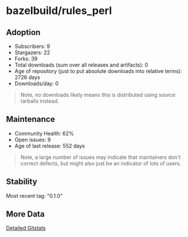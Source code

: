 # bazelbuild/rules_perl

## Adoption

- Subscribers: 9
- Stargazers: 22
- Forks: 39
- Total downloads (sum over all releases and artifacts): 0
- Age of repository (just to put absolute downloads into relative terms): 2726 days
- Downloads/day: 0

> Note, no downloads likely means this is distributed using source tarballs instead.

## Maintenance

- Community Health: 62%
- Open issues: 9
- Age of last release: 552 days

> Note, a large number of issues may indicate that maintainers don't correct defects, but might also
> just be an indicator of lots of users.

## Stability

Most recent tag: "0.1.0"

## More Data

[Detailed Gitstats](/bazel-catalog/gitstats/bazelbuild/rules_perl)

